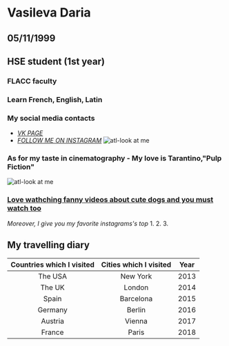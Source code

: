 # Vasileva Daria
## 05/11/1999
## HSE student (1st year)
### FLACC faculty
### Learn French, English, Latin 
### My social media contacts
 + *[VK PAGE](https://m.vk.com/dashylick)*  
 +  _[FOLLOW ME ON INSTAGRAM](https://www.instagram.com/daria_artemovna/ "Take it or leave it")_
![atl-look at me](https://pp.userapi.com/c824601/v824601987/1801b/jQOIPtzilu0.jpg)
### As for my taste in cinematography - My love is Tarantino,"Pulp Fiction"
![atl-look at me](https://upload.wikimedia.org/wikipedia/en/3/3b/Pulp_Fiction_%281994%29_poster.jpg)
### [Love wathching fanny videos about cute dogs and you must watch too](https://www.instagram.com/lnsta_dogs)
*Moreover, I give you my favorite instagrams's top*
1. 
2. 
3. 
## My travelling diary 
Countries which I visited|Cities which I visited| Year
:---:|:---:|:---:
The USA | New York | 2013
The UK | London | 2014
Spain | Barcelona | 2015
Germany | Berlin | 2016
Austria | Vienna | 2017
France | Paris | 2018

